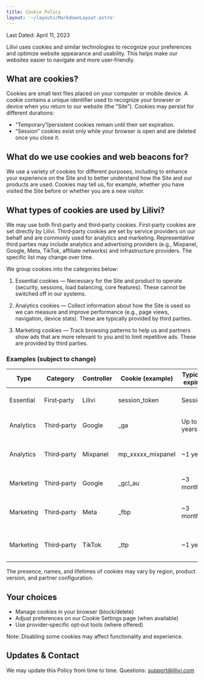 ```yaml
---
title: Cookie Policy
layout: '~/layouts/MarkdownLayout.astro'
---
```

Last Dated: April 11, 2023

Lilivi uses cookies and similar technologies to recognize your preferences and optimize website appearance and usability. This helps make our websites easier to navigate and more user‑friendly.

## What are cookies?

Cookies are small text files placed on your computer or mobile device. A cookie contains a unique identifier used to recognize your browser or device when you return to our website (the “Site”). Cookies may persist for different durations:

- “Temporary”/persistent cookies remain until their set expiration.
- “Session” cookies exist only while your browser is open and are deleted once you close it.

## What do we use cookies and web beacons for?

We use a variety of cookies for different purposes, including to enhance your experience on the Site and to better understand how the Site and our products are used. Cookies may tell us, for example, whether you have visited the Site before or whether you are a new visitor.

## What types of cookies are used by Lilivi?

We may use both first‑party and third‑party cookies. First‑party cookies are set directly by Lilivi. Third‑party cookies are set by service providers on our behalf and are commonly used for analytics and marketing. Representative third parties may include analytics and advertising providers (e.g., Mixpanel, Google, Meta, TikTok, affiliate networks) and infrastructure providers. The specific list may change over time.

We group cookies into the categories below:

1) Essential cookies — Necessary for the Site and product to operate (security, sessions, load balancing, core features). These cannot be switched off in our systems.

2) Analytics cookies — Collect information about how the Site is used so we can measure and improve performance (e.g., page views, navigation, device stats). These are typically provided by third parties.

3) Marketing cookies — Track browsing patterns to help us and partners show ads that are more relevant to you and to limit repetitive ads. These are provided by third parties.

### Examples (subject to change)

| Type       | Category    | Controller | Cookie (example)     | Typical expiry | Purpose |
|------------|-------------|-----------|----------------------|----------------|---------|
| Essential  | First‑party | Lilivi    | session_token        | Session        | Maintain secure sign‑in/session |
| Analytics  | Third‑party | Google    | _ga                  | Up to 2 years  | Google Analytics site usage |
| Analytics  | Third‑party | Mixpanel  | mp_xxxxx_mixpanel    | ~1 year        | Analyze behavior paths and optimize experience |
| Marketing  | Third‑party | Google    | _gcl_au              | ~3 months      | Ads conversion measurement |
| Marketing  | Third‑party | Meta      | _fbp                 | ~3 months      | Deliver relevant ads/limit frequency |
| Marketing  | Third‑party | TikTok    | _ttp                 | ~1 year        | Deliver relevant ads/limit frequency |

The presence, names, and lifetimes of cookies may vary by region, product version, and partner configuration.

## Your choices

- Manage cookies in your browser (block/delete)
- Adjust preferences on our Cookie Settings page (when available)
- Use provider‑specific opt‑out tools (where offered)

Note: Disabling some cookies may affect functionality and experience.

## Updates & Contact

We may update this Policy from time to time. Questions: support@lilivi.com

